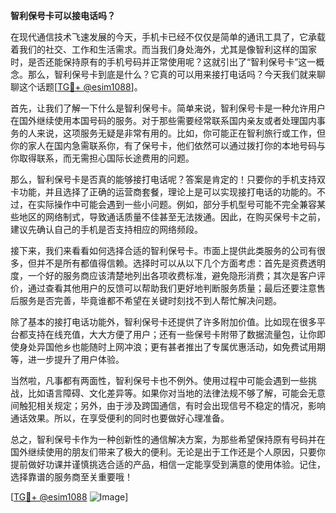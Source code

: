 **智利保号卡可以接电话吗？**

在现代通信技术飞速发展的今天，手机卡已经不仅仅是简单的通讯工具了，它承载着我们的社交、工作和生活需求。而当我们身处海外，尤其是像智利这样的国家时，是否还能保持原有的手机号码并正常使用呢？这就引出了“智利保号卡”这一概念。那么，智利保号卡到底是什么？它真的可以用来接打电话吗？今天我们就来聊聊这个话题[[TG💪+ @esim1088](https://t.me/s/esim1088)]。

首先，让我们了解一下什么是智利保号卡。简单来说，智利保号卡是一种允许用户在国外继续使用本国号码的服务。对于那些需要经常联系国内亲友或者处理国内事务的人来说，这项服务无疑是非常有用的。比如，你可能正在智利旅行或工作，但你的家人在国内急需联系你，有了保号卡，他们依然可以通过拨打你的本地号码与你取得联系，而无需担心国际长途费用的问题。

那么，智利保号卡是否真的能够接打电话呢？答案是肯定的！只要你的手机支持双卡功能，并且选择了正确的运营商套餐，理论上是可以实现接打电话的功能的。不过，在实际操作中可能会遇到一些小问题。例如，部分手机型号可能不完全兼容某些地区的网络制式，导致通话质量不佳甚至无法拨通。因此，在购买保号卡之前，建议先确认自己的手机是否支持相应的网络频段。

接下来，我们来看看如何选择合适的智利保号卡。市面上提供此类服务的公司有很多，但并不是所有都值得信赖。选择时可以从以下几个方面考虑：首先是资费透明度，一个好的服务商应该清楚地列出各项收费标准，避免隐形消费；其次是客户评价，通过查看其他用户的反馈可以帮助我们更好地判断服务质量；最后还要注意售后服务是否完善，毕竟谁都不希望在关键时刻找不到人帮忙解决问题。

除了基本的接打电话功能外，智利保号卡还提供了许多附加价值。比如现在很多平台都支持在线充值，大大方便了用户；还有一些保号卡附带了数据流量包，让你即使身处异国他乡也能随时上网冲浪；更有甚者推出了专属优惠活动，如免费试用期等，进一步提升了用户体验。

当然啦，凡事都有两面性，智利保号卡也不例外。使用过程中可能会遇到一些挑战，比如语言障碍、文化差异等。如果你对当地的法律法规不够了解，可能会无意间触犯相关规定；另外，由于涉及跨国通信，有时会出现信号不稳定的情况，影响通话效果。所以，在享受便利的同时也要做好心理准备。

总之，智利保号卡作为一种创新性的通信解决方案，为那些希望保持原有号码并在国外继续使用的朋友们带来了极大的便利。无论是出于工作还是个人原因，只要你提前做好功课并谨慎挑选合适的产品，相信一定能享受到满意的使用体验。记住，选择靠谱的服务商至关重要哦！

[[TG💪+ @esim1088](https://t.me/s/esim1088) ![Image](https://i.postimg.cc/4NQfJmqS/Snipaste-2025-05-13-00-14-12.png)]